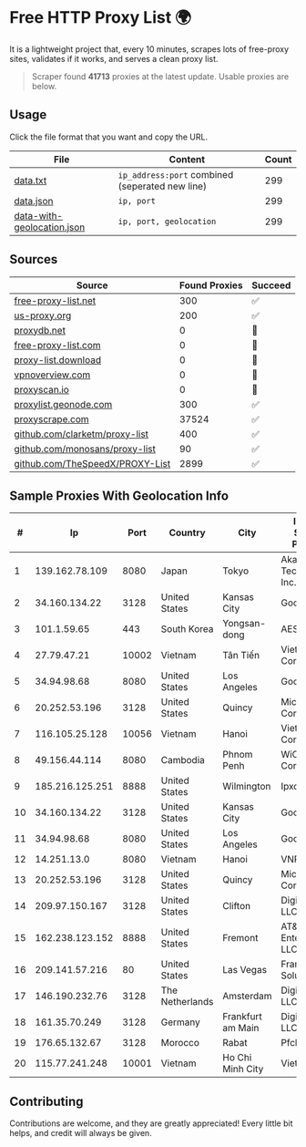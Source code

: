 
# Free HTTP Proxy List 🌍

It is a lightweight project that, every 10 minutes, scrapes lots of free-proxy sites, validates if it works, and serves a clean proxy list.


> Scraper found **41713** proxies at the latest update. Usable proxies are below.

## Usage

Click the file format that you want and copy the URL.


|File|Content|Count|
|----|-------|-----|
|[data.txt](https://raw.githubusercontent.com/themiralay/Proxy-List-World/master/data.txt)|`ip_address:port` combined (seperated new line)|299|
|[data.json](https://raw.githubusercontent.com/themiralay/Proxy-List-World/master/data.json)|`ip, port`|299|
|[data-with-geolocation.json](https://raw.githubusercontent.com/themiralay/Proxy-List-World/master/data-with-geolocation.json)|`ip, port, geolocation`|299|

## Sources

|Source|Found Proxies|Succeed|
|------|-------------|-------|
|[free-proxy-list.net](https://free-proxy-list.net)|300|✅|
|[us-proxy.org](https://www.us-proxy.org)|200|✅|
|[proxydb.net](http://proxydb.net)|0|🚫|
|[free-proxy-list.com](https://free-proxy-list.com/?page=&port=&type%5B%5D=http&type%5B%5D=https&up_time=0&search=Search)|0|🚫|
|[proxy-list.download](https://www.proxy-list.download/HTTP)|0|🚫|
|[vpnoverview.com](https://vpnoverview.com/privacy/anonymous-browsing/free-proxy-servers)|0|🚫|
|[proxyscan.io](https://www.proxyscan.io)|0|🚫|
|[proxylist.geonode.com](https://proxylist.geonode.com/api/proxy-list?limit=300&page=1&sort_by=lastChecked&sort_type=desc&protocols=http,https)|300|✅|
|[proxyscrape.com](https://api.proxyscrape.com/v2/?request=displayproxies&protocol=http&timeout=10000&country=all&ssl=all&anonymity=all)|37524|✅|
|[github.com/clarketm/proxy-list](https://raw.githubusercontent.com/clarketm/proxy-list/master/proxy-list-raw.txt)|400|✅|
|[github.com/monosans/proxy-list](https://raw.githubusercontent.com/monosans/proxy-list/main/proxies/http.txt)|90|✅|
|[github.com/TheSpeedX/PROXY-List](https://raw.githubusercontent.com/TheSpeedX/PROXY-List/master/http.txt)|2899|✅|


## Sample Proxies With Geolocation Info

|#|Ip|Port|Country|City|Internet Service Provider|
|-|--|----|-------|----|-------------------------|
|1|139.162.78.109|8080|Japan|Tokyo|Akamai Technologies, Inc.|
|2|34.160.134.22|3128|United States|Kansas City|Google LLC|
|3|101.1.59.65|443|South Korea|Yongsan-dong|AESNET|
|4|27.79.47.21|10002|Vietnam|Tân Tiến|Viettel Corporation|
|5|34.94.98.68|8080|United States|Los Angeles|Google LLC|
|6|20.252.53.196|3128|United States|Quincy|Microsoft Corporation|
|7|116.105.25.128|10056|Vietnam|Hanoi|Viettel Corporation|
|8|49.156.44.114|8080|Cambodia|Phnom Penh|WiCAM Corporation|
|9|185.216.125.251|8888|United States|Wilmington|Ipxo LLC|
|10|34.160.134.22|3128|United States|Kansas City|Google LLC|
|11|34.94.98.68|8080|United States|Los Angeles|Google LLC|
|12|14.251.13.0|8080|Vietnam|Hanoi|VNPT|
|13|20.252.53.196|3128|United States|Quincy|Microsoft Corporation|
|14|209.97.150.167|3128|United States|Clifton|DigitalOcean, LLC|
|15|162.238.123.152|8888|United States|Fremont|AT&T Enterprises, LLC|
|16|209.141.57.216|80|United States|Las Vegas|FranTech Solutions|
|17|146.190.232.76|3128|The Netherlands|Amsterdam|DigitalOcean, LLC|
|18|161.35.70.249|3128|Germany|Frankfurt am Main|DigitalOcean, LLC|
|19|176.65.132.67|3128|Morocco|Rabat|Pfcloud UG|
|20|115.77.241.248|10001|Vietnam|Ho Chi Minh City|Viettel Group|



## Contributing

Contributions are welcome, and they are greatly appreciated! Every
little bit helps, and credit will always be given.

